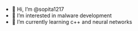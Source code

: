 - 👋 Hi, I’m @sopita1217
- 👀 I’m interested in malware development
- 🌱 I’m currently learning c++ and neural networks
